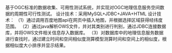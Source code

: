 基于OGC标准的数据收集、可用性测试系统，并实现对OGC地理信息服务空间数据的周期性可行性测试。
设计技术：采用MySQL+JDBC+JAVA+HTML
设计技术：
（1）通过调用百度地图api在网页中插入地图，并根据选择区域获得经纬度范围。
（2）通过java解析OWS文件，并对其类别进行判别，通过JDBC连接数据库，并将OWS文件相关信息存入数据库。
（3）对数据库中的地理信息服务数据进行查找时，通过建立时间和空间相似度测算模型测算时间和空间上的相似度，根据相似度大小排序并显示结果。
